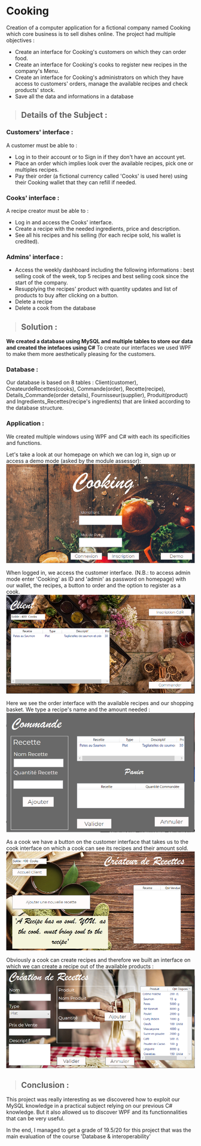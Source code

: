 # Cooking
Creation of a computer application for a fictional company named Cooking which core business is to sell dishes online. The project had multiple objectives :
- Create an interface for Cooking's customers on which they can order food.
- Create an interface for Cooking's cooks to register new recipes in the company's Menu.
- Create an interface for Cooking's administrators on which they have access to customers' orders, manage the available recipes and check products' stock.
- Save all the data and informations in a database 


> ## Details of the Subject :

### Customers' interface :
A customer must be able to :
- Log in to their account or to Sign in if they don't have an account yet.
- Place an order which implies look over the available recipes, pick one or multiples recipes.
- Pay their order (a fictional currency called 'Cooks' is used here) using their Cooking wallet that they can refill if needed.

### Cooks' interface :
A recipe creator must be able to :
- Log in and access the Cooks' interface.
- Create a recipe with the needed ingredients, price and description.
- See all his recipes and his selling (for each recipe sold, his wallet is credited).

### Admins' interface :
- Access the weekly dashboard including the following informations : best selling cook of the week, top 5 recipes and best selling cook since the start of the company.
- Resupplying the recipes' product with quantity updates and list of products to buy after clicking on a button.
- Delete a recipe
- Delete a cook from the database

> ## Solution :
**We created a database using MySQL and multiple tables to store our data and created the intefaces using C#**
To create our interfaces we used WPF to make them more aesthetically pleasing for the customers.

### Database :
Our database is based on 8 tables : Client(customer), CreateurdeRecettes(cooks), Commande(order), Recette(recipe), Details_Commande(order details), Fournisseur(supplier), Produit(product) and Ingredients_Recettes(recipe's ingredients) that are linked according to the database structure.

### Application :
We created multiple windows using WPF and C# with each its specificities and functions. 

Let's take a look at our homepage on which we can log in, sign up or access a demo mode (asked by the module assessor):
![homepage](https://github.com/JackyKch/Cooking/blob/main/assets/welcome_page.png)

When logged in, we access the customer interface. (N.B.: to access admin mode enter 'Cooking' as ID and 'admin' as password on homepage) with our wallet, the recipes, a button to order and the option to register as a cook.
![customer](https://github.com/JackyKch/Cooking/blob/main/assets/customer_interface.png)

Here we see the order interface with the available recipes and our shopping basket. We type a recipe's name and the amount needed :
![order](https://github.com/JackyKch/Cooking/blob/main/assets/order_interface.png)

As a cook we have a button on the customer interface that takes us to the cook interface on which a cook can see its recipes and their amount sold.
![cook](https://github.com/JackyKch/Cooking/blob/main/assets/cook_interface.png)

Obviously a cook can create recipes and therefore we built an interface on which we can create a recipe out of the available products :
![recipe](https://github.com/JackyKch/Cooking/blob/main/assets/recipe_interface.png)

> ## Conclusion :
This project was really interesting as we discovered how to exploit our MySQL knowledge in a practical subject relying on our previous C# knowledge. But it also allowed us to discover WPF and its functionnalities that can be very useful. 

In the end, I managed to get a grade of 19.5/20 for this project that was the main evaluation of the course 'Database & interoperability'
